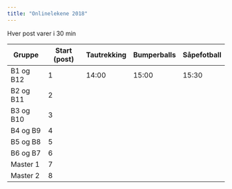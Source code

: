 ```yaml
---
title: "Onlinelekene 2018"
---
```


Hver post varer i 30 min

Gruppe  | Start (post)  | Tautrekking  | Bumperballs  | Såpefotball
------------- | ------------- | ------------- | ------------- | -------------
B1 og B12  | 1  | 14:00   | 15:00   | 15:30
B2 og B11  | 2  |    |    | 
B3 og B10  | 3  |    |    | 
B4 og B9 | 4  |    |    | 
B5 og B8  | 5  |    |    | 
B6 og B7  | 6  |    |    | 
Master 1  | 7  |    |    | 
Master 2  | 8  |    |    |